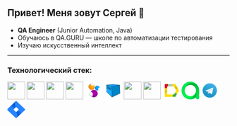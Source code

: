 ## Привет! Меня зовут Сергей 👋

- **QA Engineer** (Junior Automation, Java)  
- Обучаюсь в QA.GURU — школе по автоматизации тестирования
- Изучаю искусственный интеллект 
___

### Технологический стек:
<img src="https://cdn.jsdelivr.net/gh/devicons/devicon@latest/icons/java/java-original-wordmark.svg" height="40" width="40" />
<img src="https://cdn.jsdelivr.net/gh/devicons/devicon@latest/icons/intellij/intellij-original.svg" height="40" width="40" />
<img src="https://cdn.jsdelivr.net/gh/devicons/devicon@latest/icons/github/github-original.svg" height="40" width="40" />
<img src="https://cdn.jsdelivr.net/gh/devicons/devicon@latest/icons/junit/junit-original.svg" height="40" width="40" />
<img src="icons/Selenide.svg" height="40" width="40" />
<img src="icons/Selenoid.svg" height="40" width="40" />
<img src="https://cdn.jsdelivr.net/gh/devicons/devicon@latest/icons/gradle/gradle-original.svg" height="40" width="40" />
<img src="https://cdn.jsdelivr.net/gh/devicons/devicon@latest/icons/jenkins/jenkins-original.svg" height="40" width="40" />
<img src="icons/Allure_Report.svg" height="40" width="40" />
<img src="icons/AllureTestOps.svg" height="40" width="40" />
<img src="icons/Telegram.svg" height="40" width="40" />
<img src="icons/Jira.svg" height="40" width="40" />